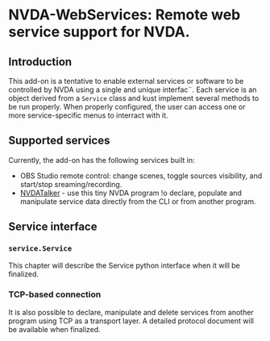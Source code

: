 # NVDA-WebServices: Remote web service support for NVDA.
## Introduction
This add-on is a tentative to enable external services or software to be controlled by NVDA using a single and unique interfac¨.
Each service is an object derived from a `Service` class and kust implement several methods to be run properly. When properly configured, the user can access one or more service-specific menus to interract with it.

## Supported services

Currently, the add-on has the following services built in:
- OBS Studio remote control: change scenes, toggle sources visibility, and start/stop sreaming/recording.
- [NVDATalker](https://github.com/yplassiard/nvda-talker) - use this tiny NVDA program !o declare, populate and manipulate service data directly from the CLI or from another program.


## Service interface
### `service.Service`

This chapter will describe the Service python interface when it will be finalized.

### TCP-based connection

It is also possible to declare, manipulate and delete services from another program using TCP as a transport layer. A detailed protocol document will be available when finalized.

